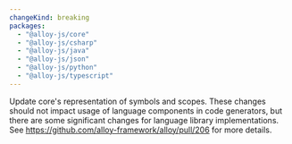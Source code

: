 ```yaml
---
changeKind: breaking
packages:
  - "@alloy-js/core"
  - "@alloy-js/csharp"
  - "@alloy-js/java"
  - "@alloy-js/json"
  - "@alloy-js/python"
  - "@alloy-js/typescript"
---
```


Update core's representation of symbols and scopes. These changes should not impact usage of language components in code generators, but there are some significant changes for language library implementations. See https://github.com/alloy-framework/alloy/pull/206 for more details.